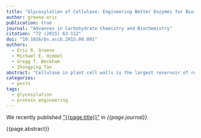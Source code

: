 ```yaml
---
title: "Glycosylation of Cellulase: Engineering Better Enzymes for Biofuels"
author: greene-eric
publication: true
journal: "Advances in Carbohydrate Chemistry and Biochemistry"
citation: "72 (2015) 63-112"
doi: "10.1016/bs.accb.2015.08.001"
authors:
  - Eric R. Greene
  - Michael E. Himmel
  - Gregg T. Beckham
  - Zhongping Tan
abstract: "Cellulose in plant cell walls is the largest reservoir of renewable carbon on Earth. The saccharification of cellulose from plant biomass into soluble sugars can be achieved using fungal and bacterial cellulolytic enzymes, cellulases, and further converted into fuels and chemicals. Most fungal cellulases are both N- and O-glycosylated in their native form, yet the consequences of glycosylation on activity and structure are not fully understood. Studying protein glycosylation is challenging as glycans are extremely heterogeneous, stereochemically complex, and glycosylation is not under direct genetic control. Despite these limitations, many studies have begun to unveil the role of cellulase glycosylation, especially in the industrially relevant cellobiohydrolase from *Trichoderma reesei*, Cel7A. Glycosylation confers many beneficial properties to cellulases including enhanced activity, thermal and proteolytic stability, and structural stabilization. However, glycosylation must be controlled carefully as such positive effects can be dampened or reversed. Encouragingly, methods for the manipulation of glycan structures have been recently reported that employ genetic tuning of glycan-active enzymes expressed from homogeneous and heterologous fungal hosts. Taken together, these studies have enabled new strategies for the exploitation of protein glycosylation for the production of enhanced cellulases for biofuel production."
categories:
  - posts
tags:
  - glycosylation
  - protein engineering
---
```


We recently published ["{{page.title}}"](https://doi.org/{{page.doi}}) in *{{page.journal}}*.

{{page.abstract}}
